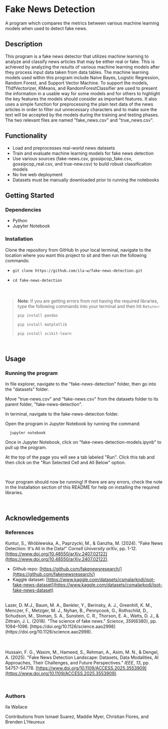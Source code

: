 # Fake News Detection

A program which compares the metrics between various machine learning models when used to detect fake news.

## Description

This program is a fake news detector that utilizes machine learning to analyze and classify news articles 
that may be either real or fake. This is achieved by analyzing the results of various machine learning models 
after they process input data taken from data tables. The machine learning models used within this 
program include Naive Bayes, Logistic Regression, Random Forest, and Support Vector Machine. To support the models, 
TfidfVectorizer, KMeans, and RandomForestClassifier are used to present the information in a usable way for some models 
and for others to highlight the key features the models should consider as important features. It also uses 
a simple function for preprocessing the plain text data of the news articles in order to filter out 
unnecessary characters and to make sure the text will be accepted by the models during the training 
and testing phases. The two relevant files are named "fake_news.csv" and "true_news.csv".

## Functionality

* Load and preprocesses real-world news datasets
* Train and evaluate machine learning models for fake news detection
* Use various sources (fake-news.csv, gossipcop_fake.csv, gossipcop_real.csv, and true-new.csv) to build robust classification models
* No live web deployment
* Datasets must be manually downloaded prior to running the notebooks

## Getting Started

### Dependencies

* Python 
* Jupyter Notebook

### Installation

Clone the repository from GitHub
In your local terminal, navigate to the location where you want this project to sit and then run the following commands:
*     git clone https://github.com/ila-w/fake-news-detection.git
*     cd fake-news-detection

<br/>

#### 

> **Note**:
> If you are getting errors from not having the required libraries, type the following commands into your terminal and then hit `Return↩︎`:
> ```sh
> pip install pandas
> ```
>
> ```sh
> pip install matplotlib
> ```
>
> ```sh
> pip install scikit-learn
> ```

<br/>

## Usage

### Running the program

In file explorer, navigate to the "fake-news-detection" folder, then go into the "datasets" folder.
  
Move "true-news.csv" and "fake-news.csv" from the datasets folder to its parent folder, "fake-news-detection".
  
In terminal, navigate to the fake-news-detection folder.
  
Open the program in Jupyter Notebook by running the command:

      jupyter notebook

Once in Jupyter Notebook, click on "fake-news-detection-models.ipynb" to pull up the program.
  
At the top of the page you will see a tab labeled "Run". Click this tab and then click on the "Run Selected Cell and All Below" option.
  
<br/>

Your program should now be running! If there are any errors, check the note in the Installation section of this README for help on installing the required libraries.

<br/>


## Acknowledgements

### References

Kuntur, S., Wróblewska, A., Paprzycki, M., & Ganzha, M. (2024). "Fake News Detection: It's All in the Data!" *Cornell University arXiv*, pp. 1-12. [https://www.doi.org/10.48550/arXiv.2407.02122](https://www.doi.org/10.48550/arXiv.2407.02122).
- Github repo: [https://github.com/fakenewsresearch/](https://github.com/fakenewsresearch/)
- Kaggle dataset: [https://www.kaggle.com/datasets/csmalarkodi/isot-fake-news-dataset](https://www.kaggle.com/datasets/csmalarkodi/isot-fake-news-dataset)

<br/>
Lazer, D. M.J., Baum, M. A., Benkler, Y., Berinsky, A. J., Greenhill, K. M., Menczer, F., Metzger, M. J., Nyhan, B., Pennycook, G., Rothschild, D., Schudson, M., Sloman, S. A., Sunstein, C. R., Thorson, E. A., Watts, D. J., & Zittrain, J. L. (2018). "The science of fake news." <i>Science</i>, <i>359</i>(6380), pp. 1094–1096. [https://doi.org/10.1126/science.aao2998](https://doi.org/10.1126/science.aao2998).

<br/> <br/>
Hussain, F. G., Wasim, M., Hameed, S., Rehman, A., Asim, M. N., & Dengel, A. (2025). "Fake News Detection Landscape: Datasets, Data Modalities, AI Approaches, Their Challenges, and Future Perspectives." *IEEE*, *13*, pp. 54757-54778. [https://www.doi.org/10.1109/ACCESS.2025.3553909](https://www.doi.org/10.1109/ACCESS.2025.3553909).

<br/>

### Authors

Ila Wallace

Contributions from Ismael Suarez, Maddie Myer, Christian Flores, and Brenden L'Heureux
